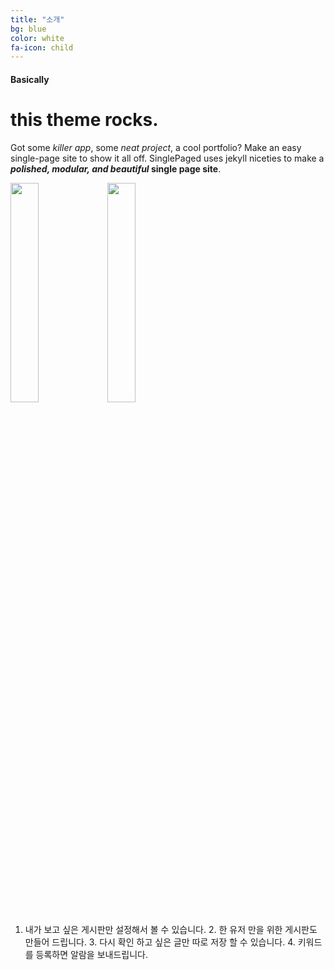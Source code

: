 ```yaml
---
title: "소개"
bg: blue
color: white
fa-icon: child
---
```


#### Basically

# this theme rocks.

Got some *killer app*, some *neat project*, a cool portfolio? Make an easy single-page site to show it all off. SinglePaged uses jekyll niceties to make a ***polished, modular, and beautiful* single page site**.


<img src="https://user-images.githubusercontent.com/11792345/29740102-da7eecbc-8a89-11e7-9193-5d82291de56d.png
" width="30%" heigth="30%"> <img src="https://user-images.githubusercontent.com/11792345/29740102-da7eecbc-8a89-11e7-9193-5d82291de56d.png
" width="30%" heigth="30%"> 
1. 내가 보고 싶은 게시판만 설정해서 볼 수 있습니다. 2. 한 유저 만을 위한 게시판도 만들어 드립니다. 3. 다시 확인 하고 싶은 글만 따로 저장 할 수 있습니다. 4. 키워드를 등록하면 알람을 보내드립니다.
